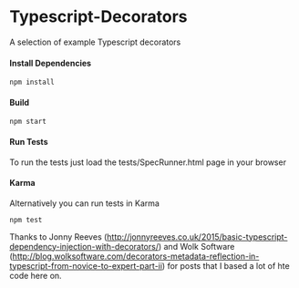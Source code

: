# Typescript-Decorators
A selection of example Typescript decorators

#### Install Dependencies
    npm install
    
#### Build
    npm start
    
#### Run Tests

To run the tests just load the tests/SpecRunner.html page in your browser

#### Karma

Alternatively you can run tests in Karma

    npm test
    
Thanks to Jonny Reeves (http://jonnyreeves.co.uk/2015/basic-typescript-dependency-injection-with-decorators/) and Wolk Software (http://blog.wolksoftware.com/decorators-metadata-reflection-in-typescript-from-novice-to-expert-part-ii) for posts that I based a lot of hte code here on.
